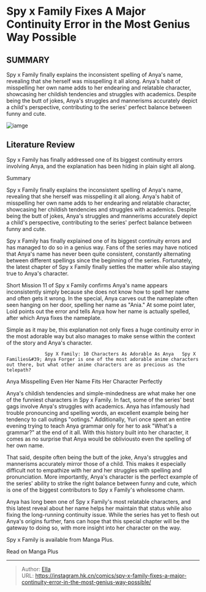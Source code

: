 # Spy x Family Fixes A Major Continuity Error in the Most Genius Way Possible


## SUMMARY 



  Spy x Family finally explains the inconsistent spelling of Anya&#39;s name, revealing that she herself was misspelling it all along.   Anya&#39;s habit of misspelling her own name adds to her endearing and relatable character, showcasing her childish tendencies and struggles with academics.   Despite being the butt of jokes, Anya&#39;s struggles and mannerisms accurately depict a child&#39;s perspective, contributing to the series&#39; perfect balance between funny and cute.  

![iamge](https://static1.srcdn.com/wordpress/wp-content/uploads/2023/11/a-still-of-anya-s-exam-sheet-from-spy-x-family-featuring-anya-looking-determined-and-confused.jpg)

## Literature Review

Spy x Family has finally addressed one of its biggest continuity errors involving Anya, and the explanation has been hiding in plain sight all along.





Summary

  Spy x Family finally explains the inconsistent spelling of Anya&#39;s name, revealing that she herself was misspelling it all along.   Anya&#39;s habit of misspelling her own name adds to her endearing and relatable character, showcasing her childish tendencies and struggles with academics.   Despite being the butt of jokes, Anya&#39;s struggles and mannerisms accurately depict a child&#39;s perspective, contributing to the series&#39; perfect balance between funny and cute.  







Spy x Family has finally explained one of its biggest continuity errors and has managed to do so in a genius way. Fans of the series may have noticed that Anya&#39;s name has never been quite consistent, constantly alternating between different spellings since the beginning of the series. Fortunately, the latest chapter of Spy x Family finally settles the matter while also staying true to Anya&#39;s character.

Short Mission 11 of Spy x Family confirms Anya&#39;s name appears inconsistently simply because she does not know how to spell her name and often gets it wrong. In the special, Anya carves out the nameplate often seen hanging on her door, spelling her name as &#34;Ania.&#34; At some point later, Loid points out the error and tells Anya how her name is actually spelled, after which Anya fixes the nameplate.

          




Simple as it may be, this explanation not only fixes a huge continuity error in the most adorable way but also manages to make sense within the context of the story and Anya&#39;s character.

                  Spy X Family: 10 Characters As Adorable As Anya   Spy X Families&#39; Anya Forger is one of the most adorable anime characters out there, but what other anime characters are as precious as the telepath?    


 Anya Misspelling Even Her Name Fits Her Character Perfectly 
          

Anya&#39;s childish tendencies and simple-mindedness are what make her one of the funniest characters in Spy x Family. In fact, some of the series&#39; best gags involve Anya&#39;s struggles with academics. Anya has infamously had trouble pronouncing and spelling words, an excellent example being her tendency to call outings &#34;ootings.&#34; Additionally, Yuri once spent an entire evening trying to teach Anya grammar only for her to ask &#34;What&#39;s a grammar?&#34; at the end of it all. With this history built into her character, it comes as no surprise that Anya would be oblivious ​​​​to even the spelling of her own name.




That said, despite often being the butt of the joke, Anya&#39;s struggles and mannerisms accurately mirror those of a child. This makes it especially difficult not to empathize with her and her struggles with spelling and pronunciation. More importantly, Anya&#39;s character is the perfect example of the series&#39; ability to strike the right balance between funny and cute, which is one of the biggest contributors to Spy x Family&#39;s wholesome charm.

Anya has long been one of Spy x Family&#39;s most relatable characters, and this latest reveal about her name helps her maintain that status while also fixing the long-running continuity issue. While the series has yet to flesh out Anya&#39;s origins further, fans can hope that this special chapter will be the gateway to doing so, with more insight into her character on the way.

Spy x Family is available from Manga Plus.

Read on Manga Plus



---

> Author: [Ella](https://instagram.hk.cn/)  
> URL: https://instagram.hk.cn/comics/spy-x-family-fixes-a-major-continuity-error-in-the-most-genius-way-possible/  


